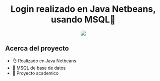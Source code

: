<h1 align="center">Login realizado en Java Netbeans, usando MSQL👋</h1>
<p align="center">
  <img src="https://i.imgur.com/50xo6ON.png">
</p>

## Acerca del proyecto

- 👌 Realizado en Java Netbeans
- 👻 MSQL de base de datos
- 🥶 Proyecto academico

